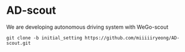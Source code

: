 # AD-scout
We are developing autonomous driving system with WeGo-scout <br/>
```
git clone -b initial_setting https://github.com/miiiiiryeong/AD-scout.git
```
